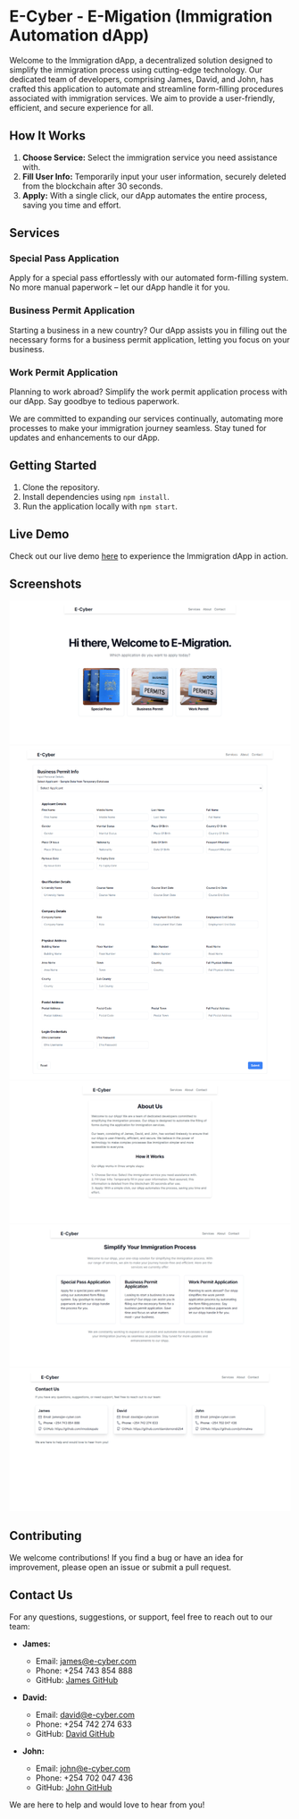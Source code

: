 # E-Cyber - E-Migation (Immigration Automation dApp)

Welcome to the Immigration dApp, a decentralized solution designed to simplify the immigration process using cutting-edge technology. Our dedicated team of developers, comprising James, David, and John, has crafted this application to automate and streamline form-filling procedures associated with immigration services. We aim to provide a user-friendly, efficient, and secure experience for all.

## How It Works

1. **Choose Service:** Select the immigration service you need assistance with.
2. **Fill User Info:** Temporarily input your user information, securely deleted from the blockchain after 30 seconds.
3. **Apply:** With a single click, our dApp automates the entire process, saving you time and effort.

## Services

### Special Pass Application
Apply for a special pass effortlessly with our automated form-filling system. No more manual paperwork – let our dApp handle it for you.

### Business Permit Application
Starting a business in a new country? Our dApp assists you in filling out the necessary forms for a business permit application, letting you focus on your business.

### Work Permit Application
Planning to work abroad? Simplify the work permit application process with our dApp. Say goodbye to tedious paperwork.

We are committed to expanding our services continually, automating more processes to make your immigration journey seamless. Stay tuned for updates and enhancements to our dApp.

## Getting Started

1. Clone the repository.
2. Install dependencies using `npm install`.
3. Run the application locally with `npm start`.

## Live Demo

Check out our live demo [here](https://p4hsy-kiaaa-aaaal-admza-cai.icp0.io/) to experience the Immigration dApp in action.

## Screenshots

![Screenshot 1](public/home.png)
![Screenshot 2](public/form.png)
![Screenshot 3](public/about.png)
![Screenshot 4](public/services.png)
![Screenshot 5](public/contactus.png)

## Contributing

We welcome contributions! If you find a bug or have an idea for improvement, please open an issue or submit a pull request.

## Contact Us

For any questions, suggestions, or support, feel free to reach out to our team:

- **James:**
  - Email: james@e-cyber.com
  - Phone: +254 743 854 888
  - GitHub: [James GitHub](https://github.com/imodoiepale)

- **David:**
  - Email: david@e-cyber.com
  - Phone: +254 742 274 633
  - GitHub: [David GitHub](https://github.com/davidomondi254)

- **John:**
  - Email: john@e-cyber.com
  - Phone: +254 702 047 436
  - GitHub: [John GitHub](https://github.com/johnnalwa)

We are here to help and would love to hear from you!
